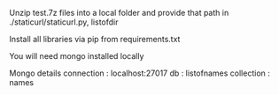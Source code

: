 Unzip test.7z files into a local folder and provide that path in ./staticurl/staticurl.py, listofdir

Install all libraries via pip from requirements.txt

You will need mongo installed locally 

Mongo details
connection : localhost:27017
db : listofnames
collection : names
